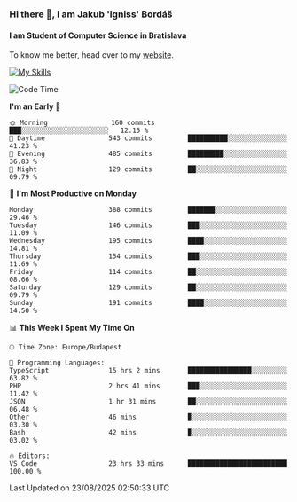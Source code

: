 ### Hi there 👋, I am Jakub 'igniss' Bordáš

#### I am Student of Computer Science in Bratislava
To know me better, head over to my [website](https://bordas.sk).

[![My Skills](https://skillicons.dev/icons?i=js,typescript,html,css,figma,svelte,vue,next,postgresql,nest,express,nodejs)](https://bordas.sk)


<!--START_SECTION:waka-->
![Code Time](http://img.shields.io/badge/Code%20Time-2%2C062%20hrs%2050%20mins-blue)

**I'm an Early 🐤** 

```text
🌞 Morning                160 commits         ███░░░░░░░░░░░░░░░░░░░░░░   12.15 % 
🌆 Daytime                543 commits         ██████████░░░░░░░░░░░░░░░   41.23 % 
🌃 Evening                485 commits         █████████░░░░░░░░░░░░░░░░   36.83 % 
🌙 Night                  129 commits         ██░░░░░░░░░░░░░░░░░░░░░░░   09.79 % 
```
📅 **I'm Most Productive on Monday** 

```text
Monday                   388 commits         ███████░░░░░░░░░░░░░░░░░░   29.46 % 
Tuesday                  146 commits         ███░░░░░░░░░░░░░░░░░░░░░░   11.09 % 
Wednesday                195 commits         ████░░░░░░░░░░░░░░░░░░░░░   14.81 % 
Thursday                 154 commits         ███░░░░░░░░░░░░░░░░░░░░░░   11.69 % 
Friday                   114 commits         ██░░░░░░░░░░░░░░░░░░░░░░░   08.66 % 
Saturday                 129 commits         ██░░░░░░░░░░░░░░░░░░░░░░░   09.79 % 
Sunday                   191 commits         ████░░░░░░░░░░░░░░░░░░░░░   14.50 % 
```


📊 **This Week I Spent My Time On** 

```text
🕑︎ Time Zone: Europe/Budapest

💬 Programming Languages: 
TypeScript               15 hrs 2 mins       ████████████████░░░░░░░░░   63.82 % 
PHP                      2 hrs 41 mins       ███░░░░░░░░░░░░░░░░░░░░░░   11.42 % 
JSON                     1 hr 31 mins        ██░░░░░░░░░░░░░░░░░░░░░░░   06.48 % 
Other                    46 mins             █░░░░░░░░░░░░░░░░░░░░░░░░   03.30 % 
Bash                     42 mins             █░░░░░░░░░░░░░░░░░░░░░░░░   03.02 % 

🔥 Editors: 
VS Code                  23 hrs 33 mins      █████████████████████████   100.00 % 
```


 Last Updated on 23/08/2025 02:50:33 UTC
<!--END_SECTION:waka-->
